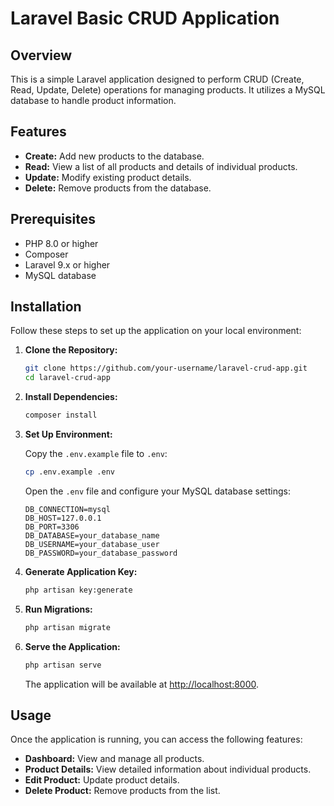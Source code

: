 # Laravel Basic CRUD Application

## Overview

This is a simple Laravel application designed to perform CRUD (Create, Read, Update, Delete) operations for managing products. It utilizes a MySQL database to handle product information.

## Features

- **Create:** Add new products to the database.
- **Read:** View a list of all products and details of individual products.
- **Update:** Modify existing product details.
- **Delete:** Remove products from the database.

## Prerequisites

- PHP 8.0 or higher
- Composer
- Laravel 9.x or higher
- MySQL database

## Installation

Follow these steps to set up the application on your local environment:

1. **Clone the Repository:**

   ```bash
   git clone https://github.com/your-username/laravel-crud-app.git
   cd laravel-crud-app
   ```

2. **Install Dependencies:**

   ```bash
   composer install
   ```

3. **Set Up Environment:**

   Copy the `.env.example` file to `.env`:

   ```bash
   cp .env.example .env
   ```

   Open the `.env` file and configure your MySQL database settings:

   ```env
   DB_CONNECTION=mysql
   DB_HOST=127.0.0.1
   DB_PORT=3306
   DB_DATABASE=your_database_name
   DB_USERNAME=your_database_user
   DB_PASSWORD=your_database_password
   ```

4. **Generate Application Key:**

   ```bash
   php artisan key:generate
   ```

5. **Run Migrations:**

   ```bash
   php artisan migrate
   ```

6. **Serve the Application:**

   ```bash
   php artisan serve
   ```

   The application will be available at [http://localhost:8000](http://localhost:8000).

## Usage

Once the application is running, you can access the following features:

- **Dashboard:** View and manage all products.
- **Product Details:** View detailed information about individual products.
- **Edit Product:** Update product details.
- **Delete Product:** Remove products from the list.
